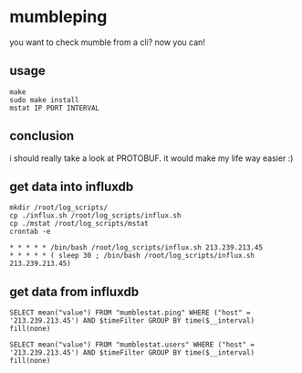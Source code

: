 # mumbleping

you want to check mumble from a cli? now you can!

## usage
```
make
sudo make install
mstat IP PORT INTERVAL
```
## conclusion

i should really take a look at PROTOBUF. it would make my life way easier :)

## get data into influxdb
```
mkdir /root/log_scripts/
cp ./influx.sh /root/log_scripts/influx.sh
cp ./mstat /root/log_scripts/mstat
crontab -e

* * * * * /bin/bash /root/log_scripts/influx.sh 213.239.213.45
* * * * * ( sleep 30 ; /bin/bash /root/log_scripts/influx.sh 213.239.213.45)
```
## get data from influxdb
```
SELECT mean("value") FROM "mumblestat.ping" WHERE ("host" = '213.239.213.45') AND $timeFilter GROUP BY time($__interval) fill(none)

SELECT mean("value") FROM "mumblestat.users" WHERE ("host" = '213.239.213.45') AND $timeFilter GROUP BY time($__interval) fill(none)
```

